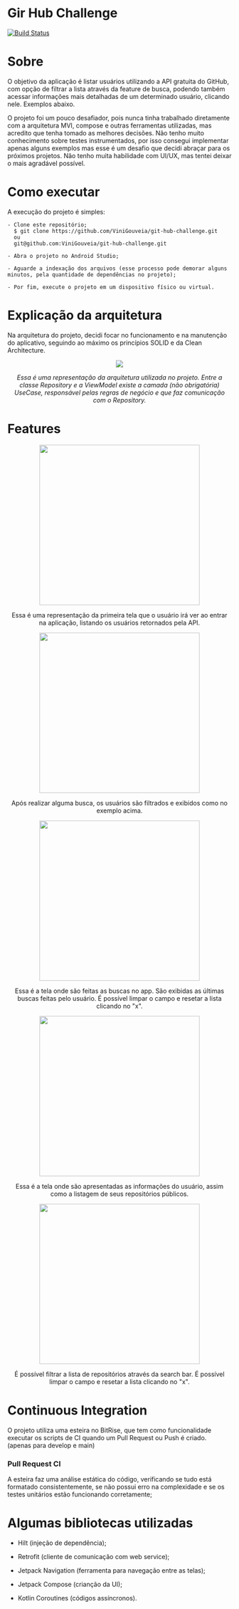 <h1 align="start">Gir Hub Challenge</h1>


[![Build Status](https://app.bitrise.io/app/cb1a04c9-abce-4d4e-85f4-5ae7d23726cf/status.svg?token=pt5grWMxKNqLOr_ZpjjR6Q&branch=main)](https://app.bitrise.io/app/cb1a04c9-abce-4d4e-85f4-5ae7d23726cf)

<h1 align="start">Sobre</h1>

O objetivo da aplicação é listar usuários utilizando a API gratuita do GitHub, com opção de filtrar a lista através da feature de busca, podendo também acessar informações mais detalhadas de um determinado usuário, clicando nele. Exemplos abaixo.

O projeto foi um pouco desafiador, pois nunca tinha trabalhado diretamente com a arquitetura MVI, compose e outras ferramentas utilizadas, mas acredito que tenha tomado as melhores decisões. Não tenho muito conhecimento sobre testes instrumentados, por isso consegui implementar apenas alguns exemplos mas esse é um desafio que decidi abraçar para os próximos projetos. Não tenho muita habilidade com UI/UX, mas tentei deixar o mais agradável possível.

<h1 align="start">Como executar</h1>
<p align="start">A execução do projeto é simples:</p>

```
- Clone este repositório; 
  $ git clone https://github.com/ViniGouveia/git-hub-challenge.git
  ou
  git@github.com:ViniGouveia/git-hub-challenge.git

- Abra o projeto no Android Studio;

- Aguarde a indexação dos arquivos (esse processo pode demorar alguns minutos, pela quantidade de dependências no projeto);

- Por fim, execute o projeto em um dispositivo físico ou virtual.
```

<h1 align="start">Explicação da arquitetura</h1>

Na arquitetura do projeto, decidi focar no funcionamento e na manutenção do aplicativo, seguindo ao máximo os princípios SOLID e da Clean Architecture.

<p align="middle">
    <img src="./resources/architecture.png">
    <p style="text-align:center"><i>Essa é uma representação da arquitetura utilizada no projeto. Entre a classe Repository e a ViewModel existe a camada (não obrigatória) UseCase, responsável pelas regras de negócio e que faz comunicação com o Repository.</i></p>
</p>

<h1 align="start">Features</h1>

<p align="middle">
    <img src="./resources/home_screen.png" width="360">
    <p style="text-align:center">Essa é uma representação da primeira tela que o usuário irá ver ao entrar na aplicação, listando os usuários retornados pela API.</p>
</p>

<p align="middle">
    <img src="./resources/searched_users.png" width="360">
    <p style="text-align:center">Após realizar alguma busca, os usuários são filtrados e exibidos como no exemplo acima.</p>
</p>

<p align="middle">
    <img src="./resources/search_feature.png" width="360">
    <p style="text-align:center">Essa é a tela onde são feitas as buscas no app. São exibidas as últimas buscas feitas pelo usuário. É possível limpar o campo e resetar a lista clicando no "x".</p>
</p>

<p align="middle">
    <img src="./resources/user_details_screen.png" width="360">
    <p style="text-align:center">Essa é a tela onde são apresentadas as informações do usuário, assim como a listagem de seus repositórios públicos.</p>
</p>

<p align="middle">
    <img src="./resources/searched_repositories.png" width="360">
    <p style="text-align:center">É possível filtrar a lista de repositórios através da search bar. É possível limpar o campo e resetar a lista clicando no "x".</p>
</p>

<h1 align="start">Continuous Integration</h1>

O projeto utiliza uma esteira no BitRise, que tem como funcionalidade executar os scripts de CI quando um Pull Request ou Push é criado. (apenas para develop e main)

<h3 align="start">Pull Request CI</h3>

A esteira faz uma análise estática do código, verificando se tudo está formatado consistentemente, se não possui erro na complexidade e se os testes unitários estão funcionando corretamente;

<h1 align="start">Algumas bibliotecas utilizadas</h1>

- Hilt (injeção de dependência);

- Retrofit (cliente de comunicação com web service);

- Jetpack Navigation (ferramenta para navegação entre as telas);

- Jetpack Compose (crianção da UI);

- Kotlin Coroutines (códigos assíncronos).
